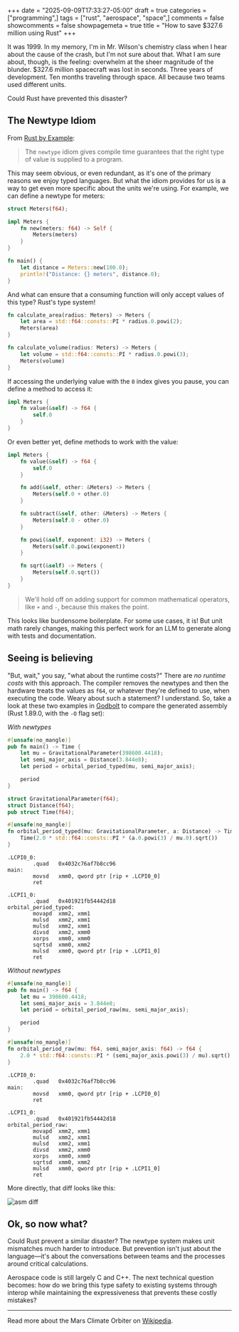 +++
date = "2025-09-09T17:33:27-05:00"
draft = true
categories = ["programming",]
tags = ["rust", "aerospace", "space",]
comments = false
showcomments = false
showpagemeta = true
title = "How to save $327.6 million using Rust"
+++

It was 1999. In my memory, I'm in Mr. Wilson's chemistry class when I hear about the cause of the crash, but I'm not sure about that. What I am sure about, though, is the feeling: overwhelm at the sheer magnitude of the blunder. $327.6 million spacecraft was lost in seconds. Three years of development. Ten months traveling through space. All because two teams used different units.

Could Rust have prevented this disaster?

## The Newtype Idiom

From [Rust by Example](https://doc.rust-lang.org/rust-by-example/types/structs/newtype.html):

>The `newtype` idiom gives compile time guarantees that the right type of value is supplied to a program.

This may seem obvious, or even redundant, as it's one of the primary reasons we enjoy typed languages. But what the idiom provides for us is a way to get even more specific about the units we're using. For example, we can define a newtype for meters:

```rust
struct Meters(f64);

impl Meters {
    fn new(meters: f64) -> Self {
        Meters(meters)
    }
}

fn main() {
    let distance = Meters::new(100.0);
    println!("Distance: {} meters", distance.0);
}
```

And what can ensure that a consuming function will only accept values of this type? Rust's type system!

```rust
fn calculate_area(radius: Meters) -> Meters {
    let area = std::f64::consts::PI * radius.0.powi(2);
    Meters(area)
}

fn calculate_volume(radius: Meters) -> Meters {
    let volume = std::f64::consts::PI * radius.0.powi(3);
    Meters(volume)
}
```

If accessing the underlying value with the `0` index gives you pause, you can define a method to access it:

```rust
impl Meters {
    fn value(&self) -> f64 {
        self.0
    }
}
```

Or even better yet, define methods to work with the value:

```rust
impl Meters {
    fn value(&self) -> f64 {
        self.0
    }

    fn add(&self, other: &Meters) -> Meters {
        Meters(self.0 + other.0)
    }

    fn subtract(&self, other: &Meters) -> Meters {
        Meters(self.0 - other.0)
    }

    fn powi(&self, exponent: i32) -> Meters {
        Meters(self.0.powi(exponent))
    }

    fn sqrt(&self) -> Meters {
        Meters(self.0.sqrt())
    }
}
```

>We'll hold off on adding support for common mathematical operators, like `+` and `-`, because this makes the point.

This looks like burdensome boilerplate. For some use cases, it is! But unit math rarely changes, making this perfect work for an LLM to generate along with tests and documentation.

## Seeing is believing

"But, wait," you say, "what about the runtime costs?" There are _no runtime costs_ with this approach. The compiler removes the newtypes and then the hardware treats the values as `f64`, or whatever they're defined to use, when executing the code. Weary about such a statement? I understand. So, take a look at these two examples in [Godbolt](https://godbolt.org/) to compare the generated assembly (Rust 1.89.0, with the `-O` flag set):

_With newtypes_

```rs
#[unsafe(no_mangle)]
pub fn main() -> Time {
    let mu = GravitationalParameter(398600.4418);
    let semi_major_axis = Distance(3.844e8);
    let period = orbital_period_typed(mu, semi_major_axis);

    period
}

struct GravitationalParameter(f64);
struct Distance(f64);
pub struct Time(f64);

#[unsafe(no_mangle)]
fn orbital_period_typed(mu: GravitationalParameter, a: Distance) -> Time {
    Time(2.0 * std::f64::consts::PI * (a.0.powi(3) / mu.0).sqrt())
}
```

```assembly
.LCPI0_0:
        .quad   0x4032c76af7b8cc96
main:
        movsd   xmm0, qword ptr [rip + .LCPI0_0]
        ret

.LCPI1_0:
        .quad   0x401921fb54442d18
orbital_period_typed:
        movapd  xmm2, xmm1
        mulsd   xmm2, xmm1
        mulsd   xmm2, xmm1
        divsd   xmm2, xmm0
        xorps   xmm0, xmm0
        sqrtsd  xmm0, xmm2
        mulsd   xmm0, qword ptr [rip + .LCPI1_0]
        ret
```

_Without newtypes_

```rs
#[unsafe(no_mangle)]
pub fn main() -> f64 {
    let mu = 398600.4418;
    let semi_major_axis = 3.844e8;
    let period = orbital_period_raw(mu, semi_major_axis);

    period
}

#[unsafe(no_mangle)]
fn orbital_period_raw(mu: f64, semi_major_axis: f64) -> f64 {
    2.0 * std::f64::consts::PI * (semi_major_axis.powi(3) / mu).sqrt()
}
```

```assembly
.LCPI0_0:
        .quad   0x4032c76af7b8cc96
main:
        movsd   xmm0, qword ptr [rip + .LCPI0_0]
        ret

.LCPI1_0:
        .quad   0x401921fb54442d18
orbital_period_raw:
        movapd  xmm2, xmm1
        mulsd   xmm2, xmm1
        mulsd   xmm2, xmm1
        divsd   xmm2, xmm0
        xorps   xmm0, xmm0
        sqrtsd  xmm0, xmm2
        mulsd   xmm0, qword ptr [rip + .LCPI1_0]
        ret
```

More directly, that diff looks like this:

![asm diff](/img/asm-diff.png)

## Ok, so now what?

Could Rust prevent a similar disaster? The newtype system makes unit mismatches much harder to introduce. But prevention isn't just about the language—it's about the conversations between teams and the processes around critical calculations.

Aerospace code is still largely C and C++. The next technical question becomes: how do we bring this type safety to existing systems through interop while maintaining the expressiveness that prevents these costly mistakes?

* * *

Read more about the Mars Climate Orbiter on [Wikipedia](https://en.wikipedia.org/wiki/Mars_Climate_Orbiter).
